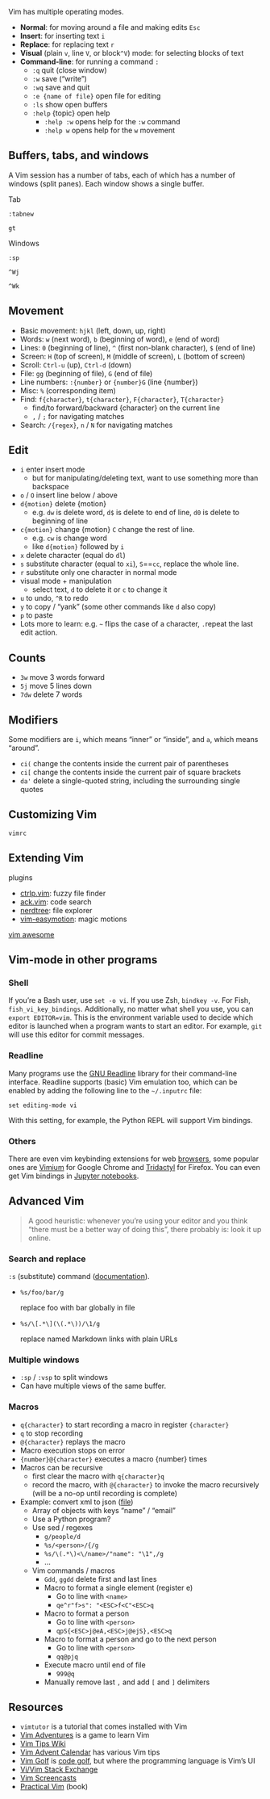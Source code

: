 Vim has multiple operating modes.

- **Normal**: for moving around a file and making edits `Esc`
- **Insert**: for inserting text `i`
- **Replace**: for replacing text `r`
- **Visual** (plain `v`, line `V`, or block`^V`) mode: for selecting blocks of text
- **Command-line**: for running a command `:`
  - `:q` quit (close window)
  - `:w` save (“write”)
  - `:wq` save and quit
  - `:e {name of file}` open file for editing
  - `:ls` show open buffers
  - `:help` {topic} open help
    - `:help :w` opens help for the `:w` command
    - `:help w` opens help for the `w` movement

## Buffers, tabs, and windows

A Vim session has a number of tabs, each of which has a number of windows (split panes). Each window shows a single buffer. 

Tab

`:tabnew` 

`gt`

Windows

`:sp`

`^Wj`

`^Wk`

## Movement

- Basic movement: `hjkl` (left, down, up, right)
- Words: `w` (next word), `b` (beginning of word), `e` (end of word)
- Lines: `0` (beginning of line), `^` (first non-blank character), `$` (end of line)
- Screen: `H` (top of screen), `M` (middle of screen), `L` (bottom of screen)
- Scroll: `Ctrl-u` (up), `Ctrl-d` (down)
- File: `gg` (beginning of file), `G` (end of file)
- Line numbers: `:{number}` or `{number}G` (line {number})
- Misc: `%` (corresponding item)
- Find: `f{character}`, `t{character}`, `F{character}`, `T{character}`
  - find/to forward/backward {character} on the current line
  - `,` / `;` for navigating matches
- Search: `/{regex}`, `n` / `N` for navigating matches

## Edit

- `i` enter insert mode
  - but for manipulating/deleting text, want to use something more than backspace
- `o` / `O` insert line below / above
- `d{motion}` delete {motion}
  - e.g. `dw` is delete word, `d$` is delete to end of line, `d0` is delete to beginning of line
- `c{motion}` change {motion} `C` change the rest of line.
  - e.g. `cw` is change word
  - like `d{motion}` followed by `i`
- `x` delete character (equal do `dl`)
- `s` substitute character (equal to `xi`), `S`==`cc`, replace the whole line.
- `r` substitute only one character in normal mode
- visual mode + manipulation
  - select text, `d` to delete it or `c` to change it
- `u` to undo, `^R` to redo
- `y` to copy / “yank” (some other commands like `d` also copy)
- `p` to paste
- Lots more to learn: e.g. `~` flips the case of a character, `.`repeat the last edit action.

## Counts

- `3w` move 3 words forward
- `5j` move 5 lines down
- `7dw` delete 7 words

## Modifiers

 Some modifiers are `i`, which means “inner” or “inside”, and `a`, which means “around”.

- `ci(` change the contents inside the current pair of parentheses
- `ci[` change the contents inside the current pair of square brackets
- `da'` delete a single-quoted string, including the surrounding single quotes

## Customizing Vim

`vimrc`

## Extending Vim

plugins

- [ctrlp.vim](https://github.com/ctrlpvim/ctrlp.vim): fuzzy file finder
- [ack.vim](https://github.com/mileszs/ack.vim): code search
- [nerdtree](https://github.com/scrooloose/nerdtree): file explorer
- [vim-easymotion](https://github.com/easymotion/vim-easymotion): magic motions

[vim awesome](https://vimawesome.com/)

## Vim-mode in other programs

### Shell

If you’re a Bash user, use `set -o vi`. If you use Zsh, `bindkey -v`. For Fish, `fish_vi_key_bindings`. Additionally, no matter what shell you use, you can `export EDITOR=vim`. This is the environment variable used to decide which editor is launched when a program wants to start an editor. For example, `git` will use this editor for commit messages.

### Readline

Many programs use the [GNU Readline](https://tiswww.case.edu/php/chet/readline/rltop.html) library for their command-line interface. Readline supports (basic) Vim emulation too, which can be enabled by adding the following line to the `~/.inputrc` file:

```
set editing-mode vi
```

With this setting, for example, the Python REPL will support Vim bindings.

### Others

There are even vim keybinding extensions for web [browsers](http://vim.wikia.com/wiki/Vim_key_bindings_for_web_browsers), some popular ones are [Vimium](https://chrome.google.com/webstore/detail/vimium/dbepggeogbaibhgnhhndojpepiihcmeb?hl=en) for Google Chrome and [Tridactyl](https://github.com/tridactyl/tridactyl) for Firefox. You can even get Vim bindings in [Jupyter notebooks](https://github.com/lambdalisue/jupyter-vim-binding).

## Advanced Vim

> A good heuristic: whenever you’re using your editor and you think “there must be a better way of doing this”, there probably is: look it up online.

### Search and replace

`:s` (substitute) command ([documentation](http://vim.wikia.com/wiki/Search_and_replace)).

- ```plaintext
  %s/foo/bar/g
  ```

  replace foo with bar globally in file

- ```plaintext
  %s/\[.*\](\(.*\))/\1/g
  ```

  replace named Markdown links with plain URLs

### Multiple windows

- `:sp` / `:vsp` to split windows
- Can have multiple views of the same buffer.

### Macros

- `q{character}` to start recording a macro in register `{character}`
- `q` to stop recording
- `@{character}` replays the macro
- Macro execution stops on error
- `{number}@{character}` executes a macro {number} times
- Macros can be recursive
  - first clear the macro with `q{character}q`
  - record the macro, with `@{character}` to invoke the macro recursively (will be a no-op until recording is complete)
- Example: convert xml to json ([file](https://missing.csail.mit.edu/2020/files/example-data.xml))
  - Array of objects with keys “name” / “email”
  - Use a Python program?
  - Use sed / regexes
    - `g/people/d`
    - `%s/<person>/{/g`
    - `%s/\(.*\)<\/name>/"name": "\1",/g`
    - …
  - Vim commands / macros
    - `Gdd`, `ggdd` delete first and last lines
    - Macro to format a single element (register e)
      - Go to line with `<name>`
      - `qe^r"f>s": "<ESC>f<C"<ESC>q`
    - Macro to format a person
      - Go to line with `<person>`
      - `qpS{<ESC>j@eA,<ESC>j@ejS},<ESC>q`
    - Macro to format a person and go to the next person
      - Go to line with `<person>`
      - `qq@pjq`
    - Execute macro until end of file
      - `999@q`
    - Manually remove last `,` and add `[` and `]` delimiters

## Resources

- `vimtutor` is a tutorial that comes installed with Vim
- [Vim Adventures](https://vim-adventures.com/) is a game to learn Vim
- [Vim Tips Wiki](http://vim.wikia.com/wiki/Vim_Tips_Wiki)
- [Vim Advent Calendar](https://vimways.org/2019/) has various Vim tips
- [Vim Golf](http://www.vimgolf.com/) is [code golf](https://en.wikipedia.org/wiki/Code_golf), but where the programming language is Vim’s UI
- [Vi/Vim Stack Exchange](https://vi.stackexchange.com/)
- [Vim Screencasts](http://vimcasts.org/)
- [Practical Vim](https://pragprog.com/book/dnvim2/practical-vim-second-edition) (book)